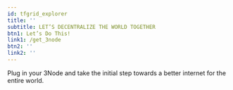 ```yaml
---
id: tfgrid_explorer
title: ''
subtitle: LET’S DECENTRALIZE THE WORLD TOGETHER
btn1: Let’s Do This!
link1: /get_3node
btn2: ''
link2: ''
---
```


Plug in your 3Node and take the initial step towards a better internet for the entire world.


<!-- Buttons:
Join Us
Visit the Grid Explorer -->